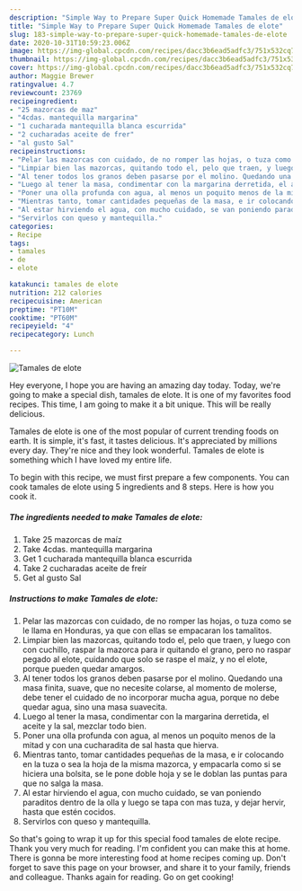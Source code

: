 ```yaml
---
description: "Simple Way to Prepare Super Quick Homemade Tamales de elote"
title: "Simple Way to Prepare Super Quick Homemade Tamales de elote"
slug: 183-simple-way-to-prepare-super-quick-homemade-tamales-de-elote
date: 2020-10-31T10:59:23.006Z
image: https://img-global.cpcdn.com/recipes/dacc3b6ead5adfc3/751x532cq70/tamales-de-elote-foto-principal.jpg
thumbnail: https://img-global.cpcdn.com/recipes/dacc3b6ead5adfc3/751x532cq70/tamales-de-elote-foto-principal.jpg
cover: https://img-global.cpcdn.com/recipes/dacc3b6ead5adfc3/751x532cq70/tamales-de-elote-foto-principal.jpg
author: Maggie Brewer
ratingvalue: 4.7
reviewcount: 23769
recipeingredient:
- "25 mazorcas de maz"
- "4cdas. mantequilla margarina"
- "1 cucharada mantequilla blanca escurrida"
- "2 cucharadas aceite de frer"
- "al gusto Sal"
recipeinstructions:
- "Pelar las mazorcas con cuidado, de no romper las hojas, o tuza como se le llama en Honduras, ya que con ellas se empacaran los tamalitos."
- "Limpiar bien las mazorcas, quitando todo el, pelo que traen, y luego con con cuchillo, raspar la mazorca para ir quitando el grano, pero no raspar pegado al elote, cuidando que solo se raspe el maíz, y no el elote, porque pueden quedar amargos."
- "Al tener todos los granos deben pasarse por el molino. Quedando una masa finita, suave, que no necesite colarse, al momento de molerse, debe tener el cuidado de no incorporar mucha agua, porque no debe quedar agua, sino una masa suavecita."
- "Luego al tener la masa, condimentar con la margarina derretida, el aceite y la sal, mezclar todo bien."
- "Poner una olla profunda con agua, al menos un poquito menos de la mitad y con una cucharadita de sal hasta que hierva."
- "Mientras tanto, tomar cantidades pequeñas de la masa, e ir colocando en la tuza o sea la hoja de la misma mazorca, y empacarla como si se hiciera una bolsita,  se le pone doble hoja y se le doblan las puntas para que no salga la masa."
- "Al estar hirviendo el agua, con mucho cuidado, se van poniendo paraditos dentro de la olla y luego se tapa con mas tuza, y dejar hervir, hasta que estén cocidos."
- "Servirlos con queso y mantequilla."
categories:
- Recipe
tags:
- tamales
- de
- elote

katakunci: tamales de elote 
nutrition: 212 calories
recipecuisine: American
preptime: "PT10M"
cooktime: "PT60M"
recipeyield: "4"
recipecategory: Lunch

---
```



![Tamales de elote](https://img-global.cpcdn.com/recipes/dacc3b6ead5adfc3/751x532cq70/tamales-de-elote-foto-principal.jpg)

Hey everyone, I hope you are having an amazing day today. Today, we're going to make a special dish, tamales de elote. It is one of my favorites food recipes. This time, I am going to make it a bit unique. This will be really delicious.

Tamales de elote is one of the most popular of current trending foods on earth. It is simple, it's fast, it tastes delicious. It's appreciated by millions every day. They're nice and they look wonderful. Tamales de elote is something which I have loved my entire life.




To begin with this recipe, we must first prepare a few components. You can cook tamales de elote using 5 ingredients and 8 steps. Here is how you cook it.

<!--inarticleads1-->

##### The ingredients needed to make Tamales de elote:

1. Take 25 mazorcas de maíz
1. Take 4cdas. mantequilla margarina
1. Get 1 cucharada mantequilla blanca escurrida
1. Take 2 cucharadas aceite de freír
1. Get al gusto Sal




<!--inarticleads2-->

##### Instructions to make Tamales de elote:

1. Pelar las mazorcas con cuidado, de no romper las hojas, o tuza como se le llama en Honduras, ya que con ellas se empacaran los tamalitos.
1. Limpiar bien las mazorcas, quitando todo el, pelo que traen, y luego con con cuchillo, raspar la mazorca para ir quitando el grano, pero no raspar pegado al elote, cuidando que solo se raspe el maíz, y no el elote, porque pueden quedar amargos.
1. Al tener todos los granos deben pasarse por el molino. Quedando una masa finita, suave, que no necesite colarse, al momento de molerse, debe tener el cuidado de no incorporar mucha agua, porque no debe quedar agua, sino una masa suavecita.
1. Luego al tener la masa, condimentar con la margarina derretida, el aceite y la sal, mezclar todo bien.
1. Poner una olla profunda con agua, al menos un poquito menos de la mitad y con una cucharadita de sal hasta que hierva.
1. Mientras tanto, tomar cantidades pequeñas de la masa, e ir colocando en la tuza o sea la hoja de la misma mazorca, y empacarla como si se hiciera una bolsita,  se le pone doble hoja y se le doblan las puntas para que no salga la masa.
1. Al estar hirviendo el agua, con mucho cuidado, se van poniendo paraditos dentro de la olla y luego se tapa con mas tuza, y dejar hervir, hasta que estén cocidos.
1. Servirlos con queso y mantequilla.




So that's going to wrap it up for this special food tamales de elote recipe. Thank you very much for reading. I'm confident you can make this at home. There is gonna be more interesting food at home recipes coming up. Don't forget to save this page on your browser, and share it to your family, friends and colleague. Thanks again for reading. Go on get cooking!
